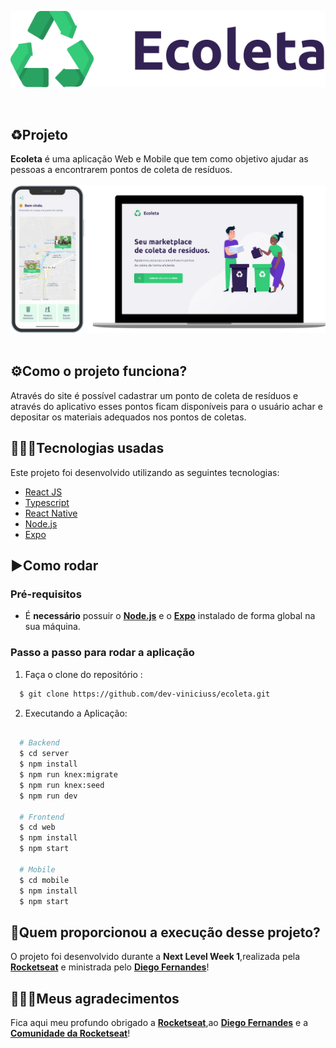 

<p align="center">
  <img src="https://github.com/dev-viniciuss/ecoleta/blob/master/logo.png">
</p>

</br>


## ♻️Projeto
**Ecoleta** é uma aplicação Web e Mobile que tem como objetivo ajudar as pessoas a encontrarem pontos de coleta de resíduos.
<br />
<br />
<img src="https://github.com/dev-viniciuss/ecoleta/blob/master/interface.png">
<br />
<br />

## ⚙️Como o projeto funciona?
Através do site é possível cadastrar um ponto de coleta de resíduos e através do aplicativo esses pontos ficam disponíveis para o usuário achar e depositar os materiais adequados nos pontos de coletas.

## 👨🏻‍💻Tecnologias usadas
Este projeto foi desenvolvido utilizando as seguintes tecnologias:
  * [React JS](https://pt-br.reactjs.org)
  * [Typescript](https://www.typescriptlang.org/)
  * [React Native](https://reactnative.dev)
  * [Node.js](https://nodejs.org/en/)
  * [Expo](https://expo.io)

## ▶️Como rodar
  ### **Pré-requisitos**
  - É **necessário** possuir o **[Node.js](https://nodejs.org/en/)** e o **[Expo](https://expo.io/)** instalado de forma global na sua máquina.
  
 ### **Passo a passo para rodar a aplicação**  
1. Faça o clone do repositório :

```sh
  $ git clone https://github.com/dev-viniciuss/ecoleta.git
```

2. Executando a Aplicação:

```sh

  # Backend
  $ cd server
  $ npm install
  $ npm run knex:migrate
  $ npm run knex:seed
  $ npm run dev

  # Frontend
  $ cd web
  $ npm install
  $ npm start

  # Mobile
  $ cd mobile
  $ npm install
  $ npm start
```
  
## 🚀Quem proporcionou a execução desse projeto?
O projeto foi desenvolvido durante a **Next Level Week 1**,realizada pela **[Rocketseat](https://rocketseat.com.br)** e ministrada pelo **[Diego Fernandes](https://github.com/diego3g)**!

## 👨🏻‍🚀Meus agradecimentos
Fica aqui meu profundo obrigado a **[Rocketseat](https://rocketseat.com.br)**,ao **[Diego Fernandes](https://github.com/diego3g)** e a **[Comunidade da Rocketseat](https://discordapp.com/invite/gCRAFhc)**!
